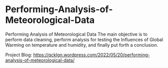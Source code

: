 # Performing-Analysis-of-Meteorological-Data

Performing Analysis of Meteorological Data
The main objective is to perform data cleaning, perform analysis for testing the Influences of Global Warming on temperature and humidity, and finally put forth a conclusion.

Project Blog: https://qcklgn.wordpress.com/2022/05/20/performing-analysis-of-meteorological-data/
